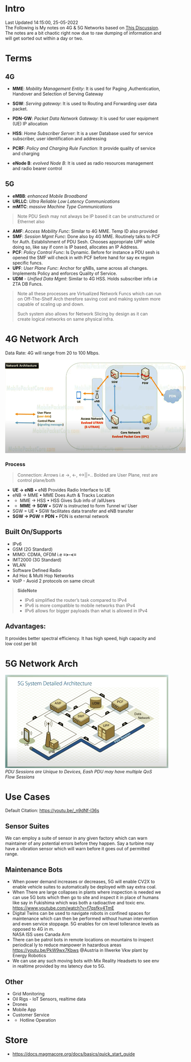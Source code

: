 <style>
    img{
        max-height: 300px;
        max-width: 768px;
    }
</style>

# Intro
Last Updated 14:15:00, 25-05-2022 \
The Following is My notes on 4G & 5G Networks based on [This Discussion](../minutes/001.md). The notes are a bit chaotic right now due to raw dumping of information and will get sorted out within a day or two.

# Terms

## 4G
- **MME**: _Mobility Management Entity_: It is used for Paging ,Authentication, Handover and Selection of Serving Gateway

- **SGW**: _Serving gateway_: It is used to Routing and Forwarding user data packet.
- **PDN-GW**: _Packet Data Network Gateway_: It is used for user equipment (UE) IP allocation
- **HSS**: _Home Subscriber Server_: It is a user Database used for service subscriber, user identification and addressing
- **PCRF**: _Policy and Charging Rule Function_: It provide quality of service and charging
- **eNode B**: _evolved Node B_: It is used as radio resources management and radio bearer control

## 5G
- **eMBB**: _enhanced Mobile Broadband_
- **URLLC**: _Ultra Reliable Low Latency Communications_
- **mMTC**: _massive Machine Type Communications_

> Note PDU Sesh may not always be IP based it can be unstructured or Ethernet also
- **AMF**: _Access Mobility Func_: Similar to 4G MME. Temp ID also provided
- **SMF**: _Session Mgmt Func_: Done also by 4G MME. Routinely talks to PCF for Auth. Establishment of PDU Sesh. Chooses appropriate UPF while doing so, like say if conn is IP based, allocates an IP Address.
- **PCF**: _Policy Control Func_: Is Dynamic. Before for instance a PDU sesh is opened the SMF will check in with PCF before hand for say ex region specific funcs.
- **UPF**: _User Plane Func_: Anchor for gNBs, same across all changes. Implements Policy and enforces Quality of Service.
- **UDM** - _Unified Data Mgmt_: Similar to 4G HSS. Holds subscriber info i.e ZTA DB Funcs.
> Note all these processes are Virtualized Network Funcs which can run on Off-The-Shelf Arch therefore saving cost and making system more capable of scaling up and down.
>
> Such system also allows for Network Slicing by design as it can create logical networks on same physical infra.

# 4G Network Arch

Data Rate: 4G will range from 20 to 100 Mbps.

![Connection Sturcture](../assets/w1/001.png)

### Process
> Connection: Arrows i.e ->, <-, <->||=.. Bolded are User Plane, rest are control plane/both
-  **UE -> eNB** • eNB Provides Radio Interface to UE
- eNB -> MME • MME Does Auth & Tracks Location
- - MME -> HSS • HSS Gives Sub info of /allUsers
- - **MME -> SGW** • SGW is instructed to form Tunnel w/ User
- SGW = UE • SGW facilitates data transfer and eNB transfer
- **SGW -> PGW = PDN** • PDN is external network

## Built On/Supports
- IPv6
- GSM (2G Standard)
- MIMO: CDMA, OFDM i.e **≡>-<≡**
- IMT2000 (3G Standard)
- WLAN
- Software Defined Radio
- Ad Hoc & Multi Hop Networks
- VoIP - Avoid 2 protocols on same circuit


> **SideNote**
> - IPv6 simplified the router’s task compared to IPv4
> - IPv6 is more compatible to mobile networks than IPv4
> - IPv6 allows for bigger payloads than what is allowed in IPv4

## Advantages:
It provides better spectral efficiency.
It has high speed, high capacity and low cost per bit

# 5G Network Arch

![Connection Sturcture](../assets/w1/002.png) \
*PDU Sessions are Unique to Devices, Eash PDU may have multiple QoS Flow Sessions*

# Use Cases

Default Citation: https://youtu.be/_n9dNf-l36s

## Sensor Suites
We can employ a suite of sensor in any given factory which can warn maintainer of any potential errors before they happen. Say a turbine may have a vibration sensor which will warn before it goes out of permitted range.

## Maintenance Bots
- When power demand increases or decreases, 5G will enable CV2X to enable vehicle suites to automatically be deployed with say extra coal.
- When There are large collapses in plants where inspection is needed we can use 5G bots which then go to site and inspect it in place of humans like say in Fukishima which was both a radioactive and toxic env. \
    https://www.youtube.com/watch?v=f7qsfky4TmE
- Digital Twins can be used to navigate robots in confined spaces for maintenance which can then be performed without human intervention and even service stoppage. 5G enables for cm level tollerance levels as opposed to 4G in m. \
    NASA ISS uses Canada Arm
- There can be patrol bots in remote locations on mountains to inspect periodical ly to reduce manpower in hazardous areas \
    https://youtu.be/PkW9wx7Kbws @Austria in Illwerke Vkw plant by Energy Robotics
- We can use any such moving bots with Mix Reality Headsets to see env in realtime provided by ms latency due to 5G.



## Other
- Grid Monitoring
- Oil Rigs - IoT Sensors, realtime data
- Drones
- Mobile App
- Customer Service
- - Hotline Operation

# Store
- https://docs.magmacore.org/docs/basics/quick_start_guide